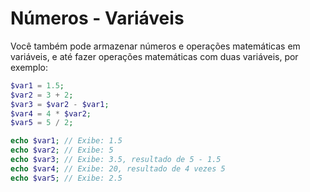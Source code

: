 # Números - Variáveis

Você também pode armazenar números e operações matemáticas em variáveis, e até fazer operações matemáticas com duas variáveis, por exemplo:

```php
$var1 = 1.5;
$var2 = 3 + 2;
$var3 = $var2 - $var1;
$var4 = 4 * $var2;
$var5 = 5 / 2;

echo $var1; // Exibe: 1.5
echo $var2; // Exibe: 5
echo $var3; // Exibe: 3.5, resultado de 5 - 1.5
echo $var4; // Exibe: 20, resultado de 4 vezes 5
echo $var5; // Exibe: 2.5
```
